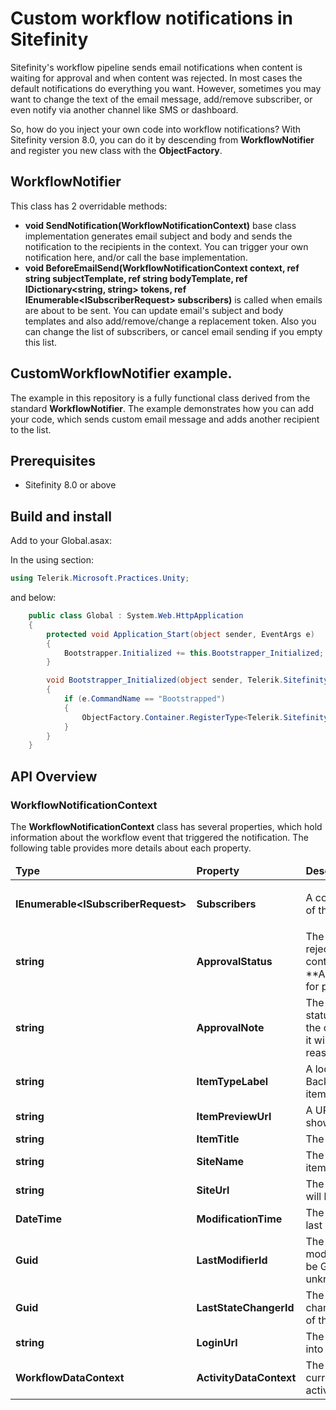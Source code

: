 Custom workflow notifications in Sitefinity
==========================
Sitefinity's workflow pipeline sends email notifications when content is waiting for approval and when content was rejected. In most cases the default notifications do everything you want. However, sometimes you may want to change the text of the email message, add/remove subscriber, or even notify via another channel like SMS or dashboard.

So, how do you inject your own code into workflow notifications?
With Sitefinity version 8.0, you can do it by descending from **WorkflowNotifier** and register you new class with the **ObjectFactory**.

## WorkflowNotifier
This class has 2 overridable methods:
* **void SendNotification(WorkflowNotificationContext)** base class implementation generates email subject and body and sends the notification to the recipients in the context. You can trigger your own notification here, and/or call the base implementation.
* **void BeforeEmailSend(WorkflowNotificationContext context, ref string subjectTemplate, ref string bodyTemplate, ref IDictionary&lt;string, string&gt; tokens, ref IEnumerable&lt;ISubscriberRequest&gt; subscribers)** is called when emails are about to be sent. You can update email's subject and body templates and also add/remove/change a replacement token. Also you can change the list of subscribers, or cancel email sending if you empty this list.

## CustomWorkflowNotifier example.
The example in this repository is a fully functional class derived from the standard **WorkflowNotifier**. The example demonstrates how you can add your code, which sends custom email message and adds another recipient to the list.

## Prerequisites
* Sitefinity 8.0 or above

## Build and install
Add to your Global.asax:

In the using section:
```C#
using Telerik.Microsoft.Practices.Unity;
```

and below:
```C#
    public class Global : System.Web.HttpApplication
    {
        protected void Application_Start(object sender, EventArgs e)
        {
            Bootstrapper.Initialized += this.Bootstrapper_Initialized;
        }

        void Bootstrapper_Initialized(object sender, Telerik.Sitefinity.Data.ExecutedEventArgs e)
        {
            if (e.CommandName == "Bootstrapped")
            {
                ObjectFactory.Container.RegisterType<Telerik.Sitefinity.Workflow.Activities.IWorkflowNotifier, Telerik.Sitefinity.Samples.CustomWorkflowNotifier.CustomWorkflowNotifier>();
            }
        }
    }
```

## API Overview
### WorkflowNotificationContext
The **WorkflowNotificationContext** class has several properties, which hold information about the workflow event that triggered the notification. The following table provides more details about each property.

<table>
	<thead>
		<tr>
			<td><strong>Type</strong></td>
			<td><strong>Property</strong></td>
			<td><strong>Description</strong></td>
		</tr>
	</thead>
	<tbody>
		<tr>
			<td><strong>IEnumerable&lt;ISubscriberRequest&gt;</strong></td>
			<td><strong>Subscribers</strong></td>
			<td>
				<p>
					A collection of the subscribers of the notification.
				</p>
			</td>
		</tr>
		<tr>
			<td><strong>string</strong></td>
			<td><strong>ApprovalStatus</strong></td>
			<td>
				The current status (awaiting, rejected, approved...) of the content item. See **ApprovalStatusConstants** for possible values.
			</td>
		</tr>
		<tr>
			<td><strong>string</strong></td>
			<td><strong>ApprovalNote</strong></td>
			<td>
				The note written by the last status changer. For example if the content was rejected, then it will hold the rejection reason.
			</td>
		</tr>
		<tr>
			<td><strong>string</strong></td>
			<td><strong>ItemTypeLabel</strong></td>
			<td>
				A localized (in default BackEnd culture) name of item's type.
			</td>
		</tr>
		<tr>
			<td><strong>string</strong></td>
			<td><strong>ItemPreviewUrl</strong></td>
			<td>
				A URL where the item is shown in preview mode.
			</td>
		</tr>
		<tr>
			<td><strong>string</strong></td>
			<td><strong>ItemTitle</strong></td>
			<td>
				 The name of the content item.
			</td>
		</tr>
		<tr>
			<td><strong>string</strong></td>
			<td><strong>SiteName</strong></td>
			<td>
				The name of the site where item will be published.
			</td>
		</tr>
		<tr>
			<td><strong>string</strong></td>
			<td><strong>SiteUrl</strong></td>
			<td>
				The URL of the site where item will be published.
			</td>
		</tr>
		<tr>
			<td><strong>DateTime</strong></td>
			<td><strong>ModificationTime</strong></td>
			<td>
				The time when the item was last modified.
			</td>
		</tr>
		<tr>
			<td><strong>Guid</strong></td>
			<td><strong>LastModifierId</strong></td>
			<td>
				The id of the user who last modified the content item. Can be Guid.Empty if user is unknown.
			</td>
		</tr>
		<tr>
			<td><strong>Guid</strong></td>
			<td><strong>LastStateChangerId</strong></td>
			<td>
				The Id of the user who last changed the approval status of the content item.
			</td>
		</tr>
		<tr>
			<td><strong>string</strong></td>
			<td><strong>LoginUrl</strong></td>
			<td>
				The URL where one can log into site's BackEnd.
			</td>
		</tr>
		<tr>
			<td><strong>WorkflowDataContext</strong></td>
			<td><strong>ActivityDataContext</strong></td>
			<td>
				The DataContext of the currently executing workflow activity.
			</td>
		</tr>
	</tbody>
</table>

